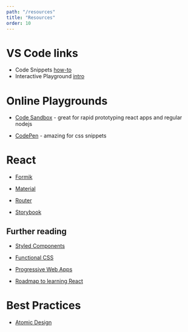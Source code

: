 ```yaml
---
path: "/resources"
title: "Resources"
order: 10
---
```


# VS Code links

- Code Snippets [how-to](https://code.visualstudio.com/docs/editor/userdefinedsnippets?WT.mc_id=react-github-sicotin)  
- Interactive Playground [intro](https://code.visualstudio.com/updates/v1_9#_interactive-playground?WT.mc_id=react-github-sicotin)

# Online Playgrounds

- [Code Sandbox](https://codesandbox.io/) - great for rapid prototyping react apps and regular nodejs

- [CodePen](https://codepen.io/) - amazing for css snippets

# React

- [Formik](https://dev.to/finallynero/react-form-using-formik-material-ui-and-yup-2e8h)

- [Material](https://material-ui.com)

- [Router](https://reacttraining.com/react-router)

- [Storybook](https://storybooks-official.netlify.com/)

## Further reading

- [Styled Components](https://www.styled-components.com/)

- [Functional CSS](https://tachyons.io/)

- [Progressive Web Apps](https://www.nearform.com/blog/building-progressive-web-apps/)

- [Roadmap to learning React](https://cdn-images-1.medium.com/max/1600/0*DWU1i2q8jPrOdXsB.png)

# Best Practices

- [Atomic Design](http://bradfrost.com/blog/post/atomic-web-design/)
